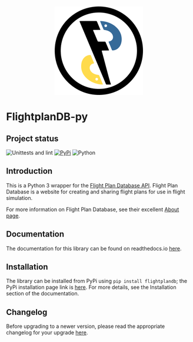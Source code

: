 <p align="center">
    <img src="https://raw.githubusercontent.com/PH-KDX/flightplandb-py/main/artwork/png/240x240.png" alt="FlightPlanDB-py logo">
</p>

# FlightplanDB-py

## Project status
![Unittests and lint](https://github.com/PH-KDX/flightplandb-py/actions/workflows/test_and_lint.yml/badge.svg)
[![PyPi](https://img.shields.io/pypi/v/flightplandb.svg)](https://pypi.org/project/flightplandb/)
![Python](https://img.shields.io/pypi/pyversions/flightplandb.svg)

## Introduction
This is a Python 3 wrapper for the [Flight Plan Database API](https://flightplandatabase.com/dev/api). Flight Plan Database is a website for creating and sharing flight plans for use in flight simulation.

For more information on Flight Plan Database, see their excellent [About page](https://flightplandatabase.com/about).

## Documentation
The documentation for this library can be found on readthedocs.io [here](https://flightplandb-py.readthedocs.io/).

## Installation
The library can be installed from PyPi using `pip install flightplandb`;
the PyPi installation page link is [here](https://pypi.org/project/flightplandb/). For more details, see the Installation section of the documentation.

## Changelog
Before upgrading to a newer version, please read the appropriate changelog for your upgrade [here](https://github.com/PH-KDX/flightplandb-py/blob/main/CHANGELOG.rst).
